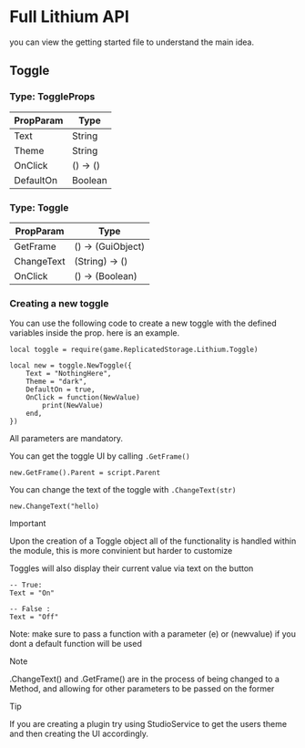 # Full Lithium API

you can view the getting started file to understand the main idea.
## Toggle

### Type: ToggleProps
| PropParam  | Type |
| ------------- | ------------- |
|  Text  |  String  |
|  Theme  | String  |
|  OnClick  | () -> ()  |
|  DefaultOn  | Boolean  |


### Type: Toggle
| PropParam  | Type |
| ------------- | ------------- |
|  GetFrame  |  () -> (GuiObject)  |
|  ChangeText  | (String) -> ()  |
|  OnClick  | () -> (Boolean)  |

### Creating a new toggle

You can use the following code to create a new toggle with the defined variables inside the prop.
here is an example.
```luau
local toggle = require(game.ReplicatedStorage.Lithium.Toggle)

local new = toggle.NewToggle({
	Text = "NothingHere",
	Theme = "dark",
	DefaultOn = true,
	OnClick = function(NewValue)
		print(NewValue)
	end,
})
```
All parameters are mandatory.

You can get the toggle UI by calling ```.GetFrame()``` 
```luau
new.GetFrame().Parent = script.Parent
```

You can change the text of the toggle with ```.ChangeText(str)```
```luau
new.ChangeText("hello)
```
> [!Important]
> Upon the creation of a Toggle object all of the functionality is handled within the module,
> this is more convinient but harder to customize

Toggles will also display their current value via text on the button
```luau
-- True:
Text = "On"

-- False :
Text = "Off"
```
Note: make sure to pass a function with a parameter (e) or (newvalue) if you dont a default function will be used

> [!Note]
> .ChangeText() and .GetFrame() are in the process of being changed to a Method, and allowing for other parameters to be passed on the former

>[!Tip]
>If you are creating a plugin try using StudioService to get the users theme and then creating the UI accordingly.

